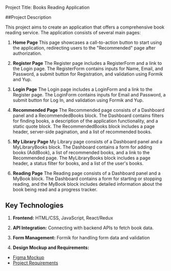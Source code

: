Project Title: Books Reading Application

##Project Description

This project aims to create an application that offers a comprehensive book
reading service. The application consists of several main pages:

1. **Home Page** This page showcases a call-to-action button to start using the
   application, redirecting users to the "Recommended" page after authorization.

2. **Register Page** The Register page includes a RegisterForm and a link to the
   Login page. The RegisterForm contains inputs for Name, Email, and Password, a
   submit button for Registration, and validation using Formik and Yup.

3. **Login Page** The Login page includes a LoginForm and a link to the Register
   page. The LoginForm contains inputs for Email and Password, a submit button
   for Log In, and validation using Formik and Yup.

4. **Recommended Page** The Recommended page consists of a Dashboard panel and a
   RecommendedBooks block. The Dashboard contains filters for finding books, a
   description of the application functionality, and a static quote block. The
   RecommendedBooks block includes a page header, server-side pagination, and a
   list of recommended books.

5. **My Library Page** My Library page consists of a Dashboard panel and a
   MyLibraryBooks block. The Dashboard contains a form for adding books
   (AddBook), a list of recommended books, and a link to the Recommended page.
   The MyLibraryBooks block includes a page header, a status filter for books,
   and a list of the user's books.

6. **Reading Page** The Reading page consists of a Dashboard panel and a MyBook
   block. The Dashboard contains a form for starting or stopping reading, and
   the MyBook block includes detailed information about the book being read and
   a progress tracker.

## Key Technologies

1. **Frontend:** HTML/CSS, JavaScript, React/Redux

2. **API Integration:** Connecting with backend APIs to fetch book data.

3. **Form Management:** Formik for handling form data and validation

4. **Design Mockup and Requirements:**

- [Figma Mockup](https://www.figma.com/file/z3m0rdBcEfLTJUBDkAKhWQ/BOOKS-READING?type=design&node-id=18743%3A4973&mode=design&t=Hi1KTaUJMogWXZzz-1)
- [Project Requirements](https://docs.google.com/spreadsheets/d/1_f4IZzXDs6QhQq3mOCOMktYasPW1XphdTO82rdrkyW8/edit#gid=1060862504)
